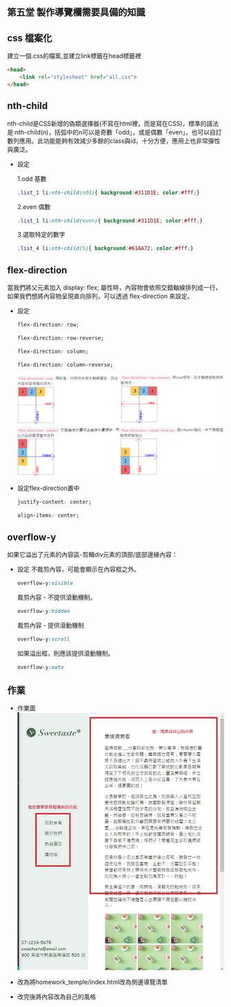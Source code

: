 ## 第五堂 製作導覽欄需要具備的知識

## css 檔案化
建立一個.css的檔案,並建立link標籤在head標籤裡
```html
<head>
    <link rel="stylesheet" href="all.css">
</head>
```

## nth-child
nth-child是CSS新增的偽類選擇器(不寫在html裡，而是寫在CSS)，標準的語法是:nth-child(n)，括弧中的n可以是奇數「odd」，或是偶數「even」，也可以自訂數列應用。此功能能夠有效減少多餘的class與id，十分方便，應用上也非常彈性與廣泛。

- 設定

    1.odd 基數
    ```css
    .list_1 li:nth-child(odd){ background:#311D1E; color:#fff;}
    ```
    2.even 偶數
    ```css
    .list_1 li:nth-child(even){ background:#311D1E; color:#fff;}
    ```
    3.選取特定的數字
    ```css
    .list_4 li:nth-child(5){ background:#61AA72; color:#fff;}
    ```

## flex-direction
當我們將父元素加入 display: flex; 屬性時，內容物會依照交錯軸線排列成一行，如果我們想將內容物呈現直向排列，可以透過 flex-direction 來設定。
- 設定
    ```css
    flex-direction: row;
    ```

    ```css
    flex-direction: row-reverse;
    ```

    ```css
    flex-direction: column;
    ```

    ```css
    flex-direction: column-reverse;
    ```
    <img src="./images/flex-direction.png">

- 設定flex-direction置中
     ```css
    justify-content: center;
    ```
    ```css
    align-items: center;
    ```

## overflow-y
如果它溢出了元素的內容區-剪輯div元素的頂部/底部邊緣內容：

- 設定
    不裁剪內容，可能會顯示在內容框之外。
    ```css
    overflow-y:visible
    ```
    
    裁剪內容 - 不提供滾動機制。
    ```css
    overflow-y:hidden
    ```

    裁剪內容 - 提供滾動機制
    ```css
    overflow-y:scroll
    ```

    如果溢出框，則應該提供滾動機制。
    ```css
    overflow-y:auto
    ```





## 作業
- 作業圖
    <img src="./images/作業圖.jpg">

- 改為將homework_temple/index.html改為側邊導覽清單

- 改完後將內容改為自己的風格
